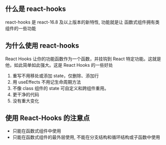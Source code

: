 ## 什么是 react-hooks

react-hooks 是 react-16.8 及以上版本的新特性, 功能就是让 函数式组件拥有类组件的一些功能

## 为什么使用 react-hooks

React Hooks 让你的功能函数作为一个函数，并挂钩到 React 特定功能。这就是他，如此简单如此强大。这是 React Hooks 的一些好处

1. 重写不用移处或添加 state，仅删除、添加行
2. 用 useEffects 不用记生命周期方法
3. 不像 class 组件的 state 可自定义和跨组件重用。
4. 更干净的代码
5. 没有重大变化

## 使用 React-Hooks 的注意点

- 只能在函数式组件中使用
- 只能在函数式组件的最外层使用, 不能在分支结构和循环结构或子函数中使用

